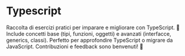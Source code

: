 # Typescript
Raccolta di esercizi pratici per imparare e migliorare con TypeScript. 🎯 Include concetti base (tipi, funzioni, oggetti) e avanzati (interfacce, generics, classi). Perfetto per approfondire TypeScript o migrare da JavaScript. Contribuzioni e feedback sono benvenuti! 🚀
